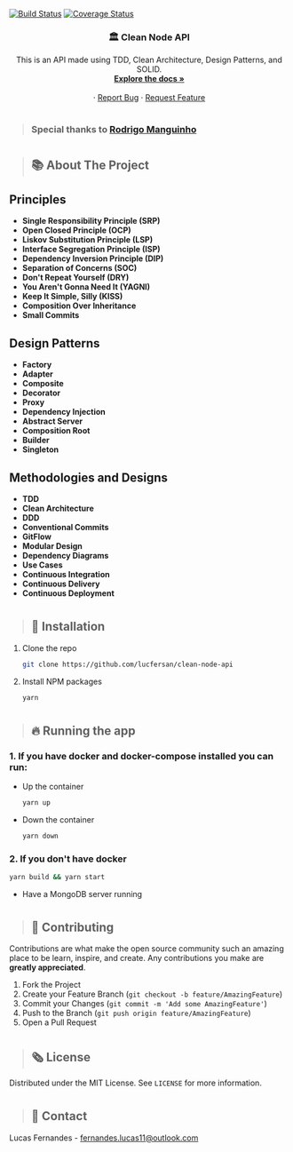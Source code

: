 [![Build Status](https://travis-ci.com/lucfersan/clean-node-api.svg?branch=main)](https://travis-ci.com/lucfersan/clean-node-api)
[![Coverage Status](https://coveralls.io/repos/github/lucfersan/clean-node-api/badge.svg)](https://coveralls.io/github/lucfersan/clean-node-api)

<p align="center">
  <h3 align="center">🏛️ Clean Node API</h3>

  <p align="center">
    This is an API made using TDD, Clean Architecture, Design Patterns, and SOLID.
    <br />
    <a href="https://github.com/lucfersan/clean-node-api"><strong>Explore the docs »</strong></a>
    <br />
    <br />
    ·
    <a href="https://github.com/lucfersan/clean-node-api/issues">Report Bug</a>
    ·
    <a href="https://github.com/lucfersan/clean-node-api/issues">Request Feature</a>
  </p>
</p>

#

> ### Special thanks to [Rodrigo Manguinho](https://github.com/rmanguinho)

#

> ## 📚 About The Project

## Principles

- **Single Responsibility Principle (SRP)**
- **Open Closed Principle (OCP)**
- **Liskov Substitution Principle (LSP)**
- **Interface Segregation Principle (ISP)**
- **Dependency Inversion Principle (DIP)**
- **Separation of Concerns (SOC)**
- **Don't Repeat Yourself (DRY)**
- **You Aren't Gonna Need It (YAGNI)**
- **Keep It Simple, Silly (KISS)**
- **Composition Over Inheritance**
- **Small Commits**

## Design Patterns

- **Factory**
- **Adapter**
- **Composite**
- **Decorator**
- **Proxy**
- **Dependency Injection**
- **Abstract Server**
- **Composition Root**
- **Builder**
- **Singleton**

## Methodologies and Designs

- **TDD**
- **Clean Architecture**
- **DDD**
- **Conventional Commits**
- **GitFlow**
- **Modular Design**
- **Dependency Diagrams**
- **Use Cases**
- **Continuous Integration**
- **Continuous Delivery**
- **Continuous Deployment**

#

> ## 🚀 Installation

1. Clone the repo
   ```sh
   git clone https://github.com/lucfersan/clean-node-api
   ```
2. Install NPM packages
   ```sh
   yarn
   ```

#

> ## 🔥 Running the app

### 1. If you have docker and docker-compose installed you can run:

- Up the container
  ```sh
  yarn up
  ```
- Down the container
  ```sh
  yarn down
  ```

### 2. If you don't have docker

```sh
yarn build && yarn start
```

- Have a MongoDB server running

#

> ## 🤝 Contributing

Contributions are what make the open source community such an amazing place to be learn, inspire, and create. Any contributions you make are **greatly appreciated**.

1. Fork the Project
2. Create your Feature Branch (`git checkout -b feature/AmazingFeature`)
3. Commit your Changes (`git commit -m 'Add some AmazingFeature'`)
4. Push to the Branch (`git push origin feature/AmazingFeature`)
5. Open a Pull Request

#

> ## 🗞️ License

Distributed under the MIT License. See `LICENSE` for more information.

#

> ## 📧 Contact

Lucas Fernandes - fernandes.lucas11@outlook.com

